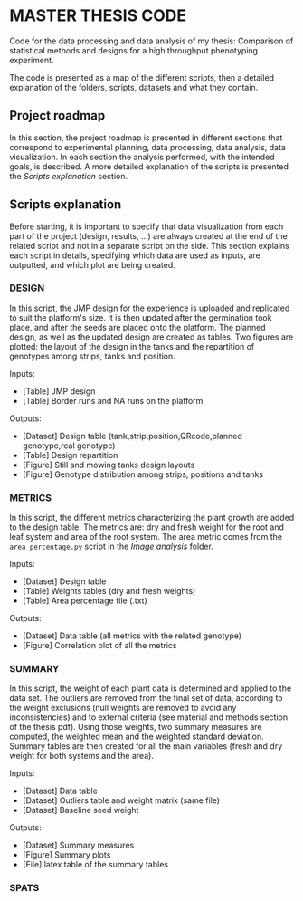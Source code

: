 # MASTER THESIS CODE

Code for the data processing and data analysis of my thesis: Comparison of statistical methods and designs for a high throughput phenotyping experiment.

The code is presented as a map of the different scripts, then a detailed explanation of the folders, scripts, datasets and what they contain.

## Project roadmap

In this section, the project roadmap is presented in different sections that correspond to experimental planning, data processing, data analysis, data visualization. In each section the analysis performed, with the intended goals, is described. A more detailed explanation of the scripts is presented the _Scripts explanation_ section.

## Scripts explanation

Before starting, it is important to specify that data visualization from each part of the project (design, results, ...) are always created at the end of the related script and not in a separate script on the side. This section explains each script in details, specifying which data are used as inputs, are outputted, and which plot are being created.

### DESIGN

In this script, the JMP design for the experience is uploaded and replicated to suit the platform's size. It is then updated after the germination took place, and after the seeds are placed onto the platform. The planned design, as well as the updated design are created as tables. Two figures are plotted: the layout of the design in the tanks and the repartition of genotypes among strips, tanks and position.

Inputs:

- [Table] JMP design
- [Table] Border runs and NA runs on the platform

Outputs:

- [Dataset] Design table (tank,strip,position,QRcode,planned genotype,real genotype)
- [Table] Design repartition
- [Figure] Still and mowing tanks design layouts
- [Figure] Genotype distribution among strips, positions and tanks

### METRICS

In this script, the different metrics characterizing the plant growth are added to the design table.
The metrics are: dry and fresh weight for the root and leaf system and area of the root system. The area metric comes from the `area_percentage.py` script in the _Image analysis_ folder.

Inputs:

- [Dataset] Design table
- [Table] Weights tables (dry and fresh weights)
- [Table] Area percentage file (.txt)

Outputs:

- [Dataset] Data table (all metrics with the related genotype)
- [Figure] Correlation plot of all the metrics

### SUMMARY

In this script, the weight of each plant data is determined and applied to the data set. The outliers are removed from the final set of data, according to the weight exclusions (null weights are removed to avoid any inconsistencies) and to external criteria (see material and methods section of the thesis pdf). Using those weights, two summary measures are computed, the weighted mean and the weighted standard deviation. Summary tables are then created for all the main variables (fresh and dry weight for both systems and the area).

Inputs:

- [Dataset] Data table
- [Dataset] Outliers table and weight matrix (same file)
- [Dataset] Baseline seed weight

Outputs:

- [Dataset] Summary measures
- [Figure] Summary plots
- [File] latex table of the summary tables

### SPATS 
